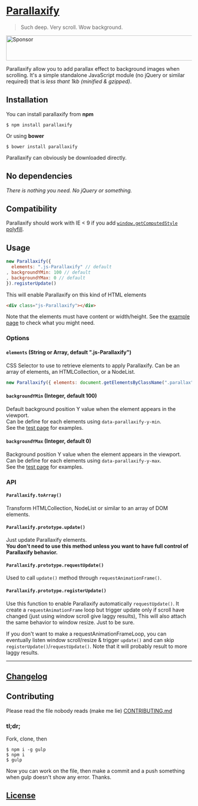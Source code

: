 # [Parallaxify](http://moox.io/parallaxify/)

> Such deep. Very scroll. Wow background.

<a target='_blank' rel='nofollow' href='https://app.codesponsor.io/link/6RNUx3a3Vj2k5iApeppsc9L9/MoOx/parallaxify'>
  <img alt='Sponsor' width='888' height='68' src='https://app.codesponsor.io/embed/6RNUx3a3Vj2k5iApeppsc9L9/MoOx/parallaxify.svg' />
</a>

Parallaxify allow you to add parallax effect to background images when scrolling.
It's a simple standalone JavaScript module (no jQuery or similar required) that is
_less thant 1kb (minified &amp; gzipped)_.

## Installation

You can install parallaxify from **npm**

```shell
$ npm install parallaxify
```

Or using **bower**

```shell
$ bower install parallaxify
```

Parallaxify can obviously be downloaded directly.

## No dependencies

_There is nothing you need. No jQuery or something._

## Compatibility

Parallaxify should work with IE < 9 if you add [`window.getComputedStyle` polyfill](http://snipplr.com/view/13523/).

## Usage

```js
new Parallaxify({
  elements: ".js-Parallaxify" // default
, backgroundYMin: 100 // default
, backgroundYMax: 0 // default
}).registerUpdate()
```

This will enable Parallaxify on this kind of HTML elements

```html
<div class="js-Parallaxify"></div>
```

Note that the elements must have content or width/height.
See the [example page](src/index.html) to check what you might need.

### Options

#### `elements` (String or Array, default ".js-Parallaxify")

CSS Selector to use to retrieve elements to apply Parallaxify.
Can be an array of elements, an HTMLCollection, or a NodeList.

```js
new Parallaxify({ elements: document.getElementsByClassName(".parallax") }
```

#### `backgroundYMin` (Integer, default 100)

Default background position Y value when the element appears in the viewport.  
Can be define for each elements using `data-parallaxify-y-min`.  
See the [test page](src/index.html) for examples.

#### `backgroundYMax` (Integer, default 0)

Background position Y value when the element appears in the viewport.  
Can be define for each elements using `data-parallaxify-y-max`.  
See the [test page](src/index.html) for examples.

### API

#### `Parallaxify.toArray()`

Transform HTMLCollection, NodeList or similar to an array of DOM elements.

#### `Parallaxify.prototype.update()`

Just update Parallaxify elements.  
__You don't need to use this method unless you want to have full control of Parallaxify behavior.__

#### `Parallaxify.prototype.requestUpdate()`

Used to call `update()` method through `requestAnimationFrame()`.

#### `Parallaxify.prototype.registerUpdate()`

Use this function to enable Parallaxify automatically `requestUpdate()`.
It create a `requestAnimationFrame` loop but trigger update only if scroll have changed (just using window scroll give laggy results),
This will also attach the same behavior to window resize. Just to be sure.

If you don't want to make a requestAnimationFrameLoop, you can eventually listen
window scroll/resize & trigger `update()` and can skip `registerUpdate()`/`requestUpdate()`.
Note that it will probably result to more laggy results.

---

## [Changelog](CHANGELOG.md)

## Contributing

Please read the file nobody reads (make me lie) [CONTRIBUTING.md](CONTRIBUTING.md)

### tl;dr;

Fork, clone, then

```shell
$ npm i -g gulp
$ npm i
$ gulp
```

Now you can work on the file, then make a commit and a push something when gulp doesn't show any error.
Thanks.

## [License](LICENSE-MIT)
